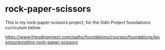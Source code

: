 # rock-paper-scissors

This is my rock-paper-scissors project, for the Odin Project foundations curriculum below:

https://www.theodinproject.com/paths/foundations/courses/foundations/lessons/revisiting-rock-paper-scissors
